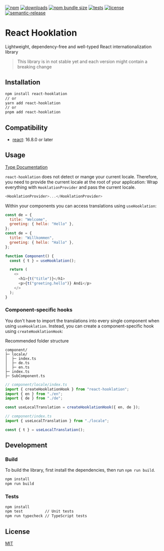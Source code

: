 [![npm](https://img.shields.io/npm/v/react-hooklation)](https://www.npmjs.com/package/react-hooklation)
[![downloads](https://img.shields.io/npm/dm/react-hooklation)](https://www.npmjs.com/package/react-hooklation)
[![npm bundle size](https://img.shields.io/bundlephobia/minzip/react-hooklation)](https://bundlephobia.com/package/react-hooklation)
[![tests](https://github.com/andipaetzold/react-hooklation/actions/workflows/push.yml/badge.svg?branch=main)](https://github.com/andipaetzold/react-hooklation/actions/workflows/push.yml?query=branch%3Amain)
[![license](https://img.shields.io/github/license/andipaetzold/react-hooklation)](https://github.com/andipaetzold/react-hooklation/blob/main/LICENSE)
[![semantic-release](https://img.shields.io/badge/%20%20%F0%9F%93%A6%F0%9F%9A%80-semantic--release-e10079.svg)](https://github.com/semantic-release/semantic-release)

# React Hooklation

Lightweight, dependency-free and well-typed React internationalization library

> This library is in not stable yet and each version might contain a breaking change

## Installation

```sh
npm install react-hooklation
// or
yarn add react-hooklation
// or
pnpm add react-hooklation
```

## Compatibility

- [react](https://www.npmjs.com/package/react): 16.8.0 or later

## Usage

[Type Documentation](https://andipaetzold.github.io/react-firehooks)

`react-hooklation` does not detect or mange your current locale. Therefore, you need to provide the current locale at the root of your application: Wrap everything with `HooklationProvider` and pass the current locale.

```javascript
<HooklationProvider>...</HooklationProvider>
```

Within your components you can access translations using `useHooklation`:

```javascript
const de = {
  title: "Welcome",
  greeting: { hello: "Hello" },
};
const de = {
  title: "Willkommen",
  greeting: { hello: "Hallo" },
};

function Component() {
  const { t } = useHooklation();

  return (
    <>
      <h1>{t("title")}</h1>
      <p>{t("greeting.hello")} Andi</p>
    </>
  );
}
```

### Component-specific hooks

You don't have to import the translations into every single component when using `useHooklation`. Instead, you can create a component-specific hook using `createHooklationHook`:

Recommended folder structure

```
component/
├─ locale/
│  ├─ index.ts
│  ├─ de.ts
│  ├─ en.ts
├─ index.ts
├─ SubComponent.ts
```

```typescript
// component/locale/index.ts
import { createHooklationHook } from "react-hooklation";
import { en } from "./en";
import { de } from "./de";

const useLocalTranslation = createHooklationHook({ en, de });

// component/index.ts
import { useLocalTranslation } from "./locale";

const { t } = useLocalTranslation();
```

## Development

### Build

To build the library, first install the dependencies, then run `npm run build`.

```sh
npm install
npm run build
```

### Tests

```sh
npm install
npm test          // Unit tests
npm run typecheck // TypeScript tests
```

## License

[MIT](LICENSE)
